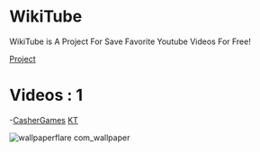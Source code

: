# WikiTube
WikiTube is A Project For Save Favorite Youtube Videos For Free!



[Project](https://github.com/games-systembotc55/games-systembotc55.github.io/tree/main/WikiTube)


# Videos : 1
-[CasherGames]()
[KT]()

![wallpaperflare com_wallpaper](https://github.com/games-systembotc55/games-systembotc55.github.io/assets/160527673/315d5254-ae78-45cc-a182-c3720625ab4d)

